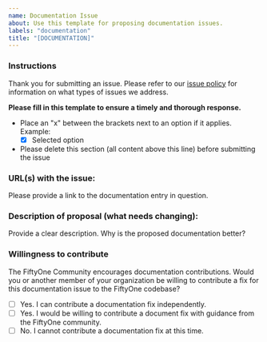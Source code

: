 ```yaml
---
name: Documentation Issue
about: Use this template for proposing documentation issues.
labels: "documentation"
title: "[DOCUMENTATION]"
---
```


### Instructions

Thank you for submitting an issue. Please refer to our
[issue policy](https://www.github.com/voxel51/fiftyone-examples/blob/master/ISSUE_POLICY.md)
for information on what types of issues we address.

**Please fill in this template to ensure a timely and thorough response.**

-   Place an "x" between the brackets next to an option if it applies. Example:
    -   [x] Selected option
-   Please delete this section (all content above this line) before submitting
    the issue

### URL(s) with the issue:

Please provide a link to the documentation entry in question.

### Description of proposal (what needs changing):

Provide a clear description. Why is the proposed documentation better?

### Willingness to contribute

The FiftyOne Community encourages documentation contributions. Would you or
another member of your organization be willing to contribute a fix for this
documentation issue to the FiftyOne codebase?

-   [ ] Yes. I can contribute a documentation fix independently.
-   [ ] Yes. I would be willing to contribute a document fix with guidance from
        the FiftyOne community.
-   [ ] No. I cannot contribute a documentation fix at this time.
